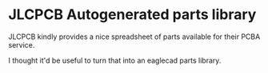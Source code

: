JLCPCB Autogenerated parts library
==================================

JLCPCB kindly provides a nice spreadsheet of parts available for their PCBA service.

I thought it'd be useful to turn that into an eaglecad parts library.